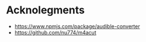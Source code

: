 # Acknolegments

- https://www.npmjs.com/package/audible-converter
- https://github.com/nu774/m4acut
